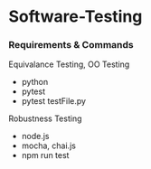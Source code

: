 # Software-Testing

### Requirements & Commands

Equivalance Testing, OO Testing 
- python
- pytest 
- pytest testFile.py

Robustness Testing
- node.js
- mocha, chai.js
- npm run test
